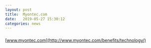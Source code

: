 ```yaml
---
layout: post
title:  Myontec.com
date:   2019-05-27 15:30:12
categories: news
---
```

### 

[www.myontec.com](http://www.myontec.com/benefits/technology/)
